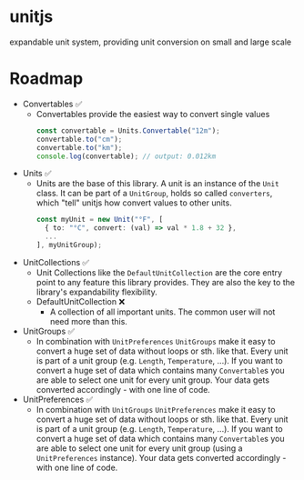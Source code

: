 # unitjs
expandable unit system, providing unit conversion on small and large scale

# Roadmap
- Convertables ✅
  - Convertables provide the easiest way to convert single values
    ```typescript
    const convertable = Units.Convertable("12m");
    convertable.to("cm");
    convertable.to("km");
    console.log(convertable); // output: 0.012km
    ```
- Units ✅
  - Units are the base of this library. A unit is an instance of the `Unit` class. It can be part of a `UnitGroup`, holds so called `converters`, which "tell" unitjs how
    convert values to other units.
    ```typescript
    const myUnit = new Unit("°F", [
      { to: "°C", convert: (val) => val * 1.8 + 32 },
      ...
    ], myUnitGroup);
    ```
- UnitCollections ✅
  - Unit Collections like the `DefaultUnitCollection` are the core entry point to any feature this library provides. They are also the key to the library's expandability
    flexibility.
  - DefaultUnitCollection ❌
    - A collection of all important units. The common user will not need more than this.
- UnitGroups ✅
  - In combination with `UnitPreferences` `UnitGroups` make it easy to convert a huge set of data without loops or sth. like that. Every unit is part of a unit group (e.g. `Length`, `Temperature`, ...). If you want to convert a huge
    set of data which contains many `Convertable`s you are able to select one unit for every unit group. Your data gets converted accordingly - with one line of code.
- UnitPreferences ✅
  - In combination with `UnitGroups` `UnitPreferences` make it easy to convert a huge set of data without loops or sth. like that. Every unit is part of a unit group (e.g. `Length`, `Temperature`, ...). If you want to convert a huge
    set of data which contains many `Convertable`s you are able to select one unit for every unit group (using a `UnitPreferences` instance). Your data gets converted accordingly - with one line of code.
